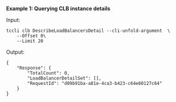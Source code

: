**Example 1: Querying CLB instance details**



Input: 

```
tccli clb DescribeLoadBalancersDetail --cli-unfold-argument  \
    --Offset 0\
    --Limit 20
```

Output: 
```
{
    "Response": {
        "TotalCount": 0,
        "LoadBalancerDetailSet": [],
        "RequestId": "d09b91ba-a81e-4ca3-b423-c64e60127c64"
    }
}
```

